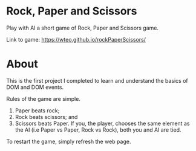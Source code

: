 # Rock, Paper and Scissors

Play with AI a short game of Rock, Paper and Scissors game. 

Link to game: https://wteo.github.io/rockPaperScissors/

# About

This is the first project I completed to learn and understand the basics of DOM and DOM events. 

Rules of the game are simple.
1. Paper beats rock;
2. Rock beats scissors; and
3. Scissors beats Paper.
If you, the player, chooses the same element as the AI (i.e Paper vs Paper, Rock vs Rock), both you and AI are tied. 

To restart the game, simply refresh the web page.
